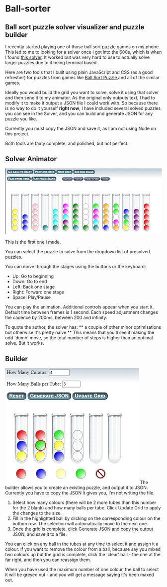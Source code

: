 Ball-sorter
===============

Ball sort puzzle solver visualizer and puzzle builder
----

I recently started playing one of those ball sort puzzle games on my phone.  This led to me to looking for a solver once I got into the 600s, which is when I found <a href="https://github.com/tjwood100/ball-sort-puzzle-solver" target="_blank">this solver</a>. It worked but was very hard to use to actually solve larger puzzles due to it being terminal based. 

Here are two tools that I built using plain JavaScript and CSS (as a good refresher) for puzzles from games like <a href="https://play.google.com/store/apps/details?id=com.spicags.ballsort&hl=en_US&gl=US" target="_blank">Ball Sort Puzzle </a> and all of the similar games.  

Ideally you would build the grid you want to solve, solve it using that solver and then send it to my animator. As the original only outputs text, I had to modify it to make it output a JSON file I could work with.  So because there is no way to do it yourself **right now**, I have included several solved puzzles you can see in the Solver, and you can build and generate JSON for any puzzle you like.  

Currently you must copy the JSON and save it, as I am not using Node on this project.

Both tools are fairly complete, and polished, but not perfect. 

Solver Animator
-----
![image](images/solver.png)

This is the first one I made.  

You can select the puzzle to solve from the dropdown list of presolved puzzles.

You can move through the stages using the buttons or the keyboard:
- Up: Go to beginning
- Down: Go to end
- Left: Back one stage
- Right: Forward one stage
- Space: Play/Pause

You can play the animation.  Additional controls appear when you start it.  Default time between frames is 1 second.  Each speed adjustment changes the cadence by 200ms, between 200 and infinity.  

To quote the author, the solver has: ** a couple of other minor optimisations but otherwise it's pretty naive.**  This means that you'll see it making the odd 'dumb' move, so the total number of steps is higher than an optimal solve.  But it works. 


Builder
----
![image](images/builder.png)
The builder allows you to create an existing puzzle, and output it to JSON.  Currently you have to copy the JSON it gives you, I'm not writing the file.  

1. Select how many colours (there will be 2 more tubes than this number for the 2 blank) and how many balls per tube. Click Update Grid to apply the changes to the size.
2. Fill in the highlighted ball by clicking on the corresponding colour on the bottom row.  The selection will automatically move to the next one. 
3. Once the grid is complete, click Generate JSON and copy the output JSON, and save it to a file.

You can click on any ball in the tubes at any time to select it and assign it a colour.  If you want to remove the colour from a ball, because say you mixed two colours up but the grid is complete, click the 'clear' ball - the one at the far right, and then you can reassign them. 

When you have used the maximum number of one colour, the ball to select it will be greyed out - and you will get a message saying it's been maxed out. 


